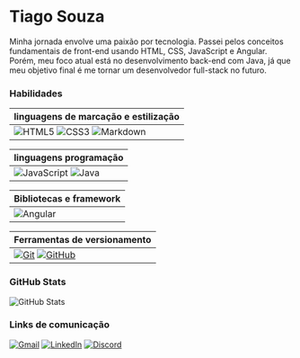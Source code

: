 # Tiago Souza
Minha jornada envolve uma paixão por tecnologia. Passei pelos conceitos fundamentais de front-end usando HTML, CSS, JavaScript e Angular. Porém, meu foco atual está no desenvolvimento back-end com Java, já que meu objetivo final é me tornar um desenvolvedor full-stack no futuro.

### Habilidades

| linguagens de marcação e estilização |
|-----------------------|
|![HTML5](https://img.shields.io/badge/HTML-000?style=for-the-badge&logo=html5&logoColor=30A3DC) ![CSS3](https://img.shields.io/badge/CSS3-000?style=for-the-badge&logo=css3&logoColor=E94D5F) ![Markdown](https://img.shields.io/badge/Markdown-000?style=for-the-badge&logo=markdown)|


| linguagens programação |
|-----------------------|
|![JavaScript](https://img.shields.io/badge/JavaScript-000?style=for-the-badge&logo=javascript&logoColor=30A3DC) ![Java](https://img.shields.io/badge/Java-000?style=for-the-badge&logo=java)|


| Bibliotecas e framework |
|-----------------------|
|![Angular](https://img.shields.io/badge/Angular-000?style=for-the-badge&logo=angular&logoColor=C3002F)|


| Ferramentas de versionamento  |
|-----------------------|
|[![Git](https://img.shields.io/badge/Git-000?style=for-the-badge&logo=git&logoColor=E94D5F)](https://git-scm.com/doc) [![GitHub](https://img.shields.io/badge/GitHub-000?style=for-the-badge&logo=github&logoColor=30A3DC)](https://docs.github.com/)|


### GitHub Stats
![GitHub Stats](https://github-readme-stats.vercel.app/api?username=tiago0214&theme=transparent&bg_color=000&border_color=30A3DC&show_icons=true&icon_color=30A3DC&title_color=E94D5F&text_color=FFF)

### Links de comunicação

[![Gmail](https://img.shields.io/badge/Gmail-000?style=for-the-badge&logo=Gmail)](mailto:tiago0214@gmail.com)
[![LinkedIn](https://img.shields.io/badge/LinkedIn-000?style=for-the-badge&logo=LinkedIn)](linkedin.com/in/tiago-souza-ba234b11a)
[![Discord](https://img.shields.io/badge/Discord-000?style=for-the-badge&logo=discord)](https://www.discord.com/in/tiago0214/)
